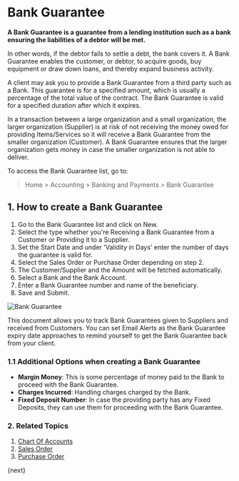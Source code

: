 <!-- add-breadcrumbs -->
# Bank Guarantee

**A Bank Guarantee is a guarantee from a lending institution such as a bank ensuring the liabilities of a debtor will be met.**

In other words, if the debtor fails to settle a debt, the bank covers it. A Bank Guarantee enables the customer, or debtor, to acquire goods, buy equipment or draw down loans, and thereby expand business activity.

A client may ask you to provide a Bank Guarantee from a third party such as a Bank. This guarantee is for a specified amount, which is usually a percentage of the total value of the contract. The Bank Guarantee is valid for a specified duration after which it expires.

In a transaction between a large organization and a small organization, the larger organization (Supplier) is at risk of not receiving the money owed for providing Items/Services so it will receive a Bank Guarantee from the smaller organization (Customer). A Bank Guarantee ensures that the larger organization gets money in case the smaller organization is not able to deliver.

To access the Bank Guarantee list, go to:
> Home > Accounting > Banking and Payments > Bank Guarantee

## 1. How to create a Bank Guarantee
1. Go to the Bank Guarantee list and click on New.
1. Select the type whether you're Receiving a Bank Guarantee from a Customer or Providing it to a Supplier.
1. Set the Start Date and under 'Validity in Days' enter the number of days the guarantee is valid for.
1. Select the Sales Order or Purchase Order depending on step 2.
1. The Customer/Supplier and the Amount will be fetched automatically.
1. Select a Bank and the Bank Account.
1. Enter a Bank Guarantee number and name of the beneficiary.
1. Save and Submit.
 <img class="screenshot" alt="Bank Guarantee" src="{{docs_base_url}}/v13/assets/img/accounts/bank-guarantee.png">

This document allows you to track Bank Guarantees given to Suppliers and received from Customers. You can set Email Alerts as the Bank Guarantee expiry date approaches to remind yourself to get the Bank Guarantee back from your client.

### 1.1 Additional Options when creating a Bank Guarantee

* **Margin Money**: This is some percentage of money paid to the Bank to proceed with the Bank Guarantee.
* **Charges Incurred**: Handling charges charged by the Bank.
* **Fixed Deposit Number**: In case the providing party has any Fixed Deposits, they can use them for proceeding with the Bank Guarantee.

### 2. Related Topics
1. [Chart Of Accounts](/docs/v13/user/manual/en/accounts/chart-of-accounts)
1. [Sales Order](/docs/v13/user/manual/en/selling/sales-order)
1. [Purchase Order](/docs/v13/user/manual/en/buying/purchase-order)

{next}